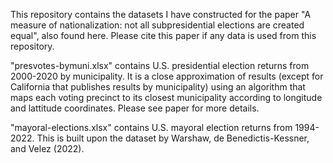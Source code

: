 This repository contains the datasets I have constructed for the paper "A measure of nationalization: not all subpresidential elections are created equal", also found here. 
Please cite this paper if any data is used from this repository.

"presvotes-bymuni.xlsx" contains U.S. presidential election returns from 2000-2020 by municipality. It is a close approximation of results (except for California that publishes results by municipality) using an algorithm that maps each voting precinct to its closest municipality according to longitude and lattitude coordinates. Please see paper for more details.

"mayoral-elections.xlsx" contains U.S. mayoral election returns from 1994-2022. This is built upon the dataset by Warshaw, de Benedictis-Kessner, and Velez (2022). 
